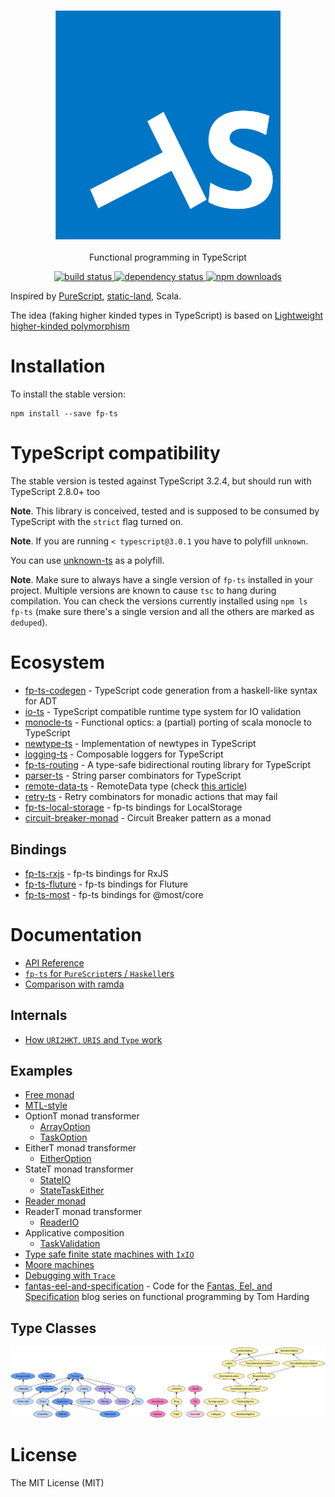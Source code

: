 <h3 align="center">
  <a href="docs/index.md">
    <img src="fp-ts-logo.png">
  </a>
</h3>

<p align="center">
Functional programming in TypeScript
</p>

<p align="center">
  <a href="https://travis-ci.org/gcanti/fp-ts">
    <img src="https://img.shields.io/travis/gcanti/fp-ts/master.svg?style=flat-square" alt="build status" height="20">
  </a>
  <a href="https://david-dm.org/gcanti/fp-ts">
    <img src="https://img.shields.io/david/gcanti/fp-ts.svg?style=flat-square" alt="dependency status" height="20">
  </a>
  <a href="https://www.npmjs.com/package/fp-ts">
    <img src="https://img.shields.io/npm/dm/fp-ts.svg" alt="npm downloads" height="20">
  </a>
</p>

Inspired by [PureScript](http://www.purescript.org), [static-land](https://github.com/rpominov/static-land), Scala.

The idea (faking higher kinded types in TypeScript) is based on [Lightweight higher-kinded polymorphism](https://www.cl.cam.ac.uk/~jdy22/papers/lightweight-higher-kinded-polymorphism.pdf)

# Installation

To install the stable version:

```
npm install --save fp-ts
```

# TypeScript compatibility

The stable version is tested against TypeScript 3.2.4, but should run with TypeScript 2.8.0+ too

**Note**. This library is conceived, tested and is supposed to be consumed by TypeScript with the `strict` flag turned on.

**Note**. If you are running `< typescript@3.0.1` you have to polyfill `unknown`.

You can use [unknown-ts](https://github.com/gcanti/unknown-ts) as a polyfill.

**Note**. Make sure to always have a single version of `fp-ts` installed in your project. Multiple versions are known to cause `tsc` to hang during compilation. You can check the versions currently installed using `npm ls fp-ts` (make sure there's a single version and all the others are marked as `deduped`).

# Ecosystem

- [fp-ts-codegen](https://github.com/gcanti/fp-ts-codegen) - TypeScript code generation from a haskell-like syntax for ADT
- [io-ts](https://github.com/gcanti/io-ts) - TypeScript compatible runtime type system for IO validation
- [monocle-ts](https://github.com/gcanti/monocle-ts) - Functional optics: a (partial) porting of scala monocle to
  TypeScript
- [newtype-ts](https://github.com/gcanti/newtype-ts) - Implementation of newtypes in TypeScript
- [logging-ts](https://github.com/gcanti/logging-ts) - Composable loggers for TypeScript
- [fp-ts-routing](https://github.com/gcanti/fp-ts-routing) - A type-safe bidirectional routing library for TypeScript
- [parser-ts](https://github.com/gcanti/parser-ts) - String parser combinators for TypeScript
- [remote-data-ts](https://github.com/devex-web-frontend/remote-data-ts) - RemoteData type (check [this article](https://medium.com/@gcanti/slaying-a-ui-antipattern-with-flow-5eed0cfb627b))
- [retry-ts](https://github.com/gcanti/retry-ts) - Retry combinators for monadic actions that may fail
- [fp-ts-local-storage](https://github.com/gcanti/fp-ts-local-storage) - fp-ts bindings for LocalStorage
- [circuit-breaker-monad](https://github.com/YBogomolov/circuit-breaker-monad) - Circuit Breaker pattern as a monad

## Bindings

- [fp-ts-rxjs](https://github.com/gcanti/fp-ts-rxjs) - fp-ts bindings for RxJS
- [fp-ts-fluture](https://github.com/gcanti/fp-ts-fluture) - fp-ts bindings for Fluture
- [fp-ts-most](https://github.com/joshburgess/fp-ts-most) - fp-ts bindings for @most/core

# Documentation

- [API Reference](docs/index.md)
- [`fp-ts` for `PureScript`ers / `Haskell`ers](fp-ts-for-purescripters.md)
- [Comparison with ramda](ramda.md)

## Internals

- [How `URI2HKT`, `URIS` and `Type` work](HKT.md)

## Examples

- [Free monad](examples/Free.ts)
- [MTL-style](examples/mtl.ts)
- OptionT monad transformer
  - [ArrayOption](examples/ArrayOption.ts)
  - [TaskOption](examples/TaskOption.ts)
- EitherT monad transformer
  - [EitherOption](examples/EitherOption.ts)
- StateT monad transformer
  - [StateIO](examples/StateIO.ts)
  - [StateTaskEither](examples/StateTaskEither.ts)
- [Reader monad](examples/Reader.ts)
- ReaderT monad transformer
  - [ReaderIO](examples/ReaderIO.ts)
- Applicative composition
  - [TaskValidation](examples/TaskValidation.ts)
- [Type safe finite state machines with `IxIO`](examples/ixIO.ts)
- [Moore machines](examples/Moore.ts)
- [Debugging with `Trace`](examples/debugging-with-Trace.ts)
- [fantas-eel-and-specification](fantas-eel-and-specification) - Code for the
  [Fantas, Eel, and Specification](http://www.tomharding.me/2017/03/03/fantas-eel-and-specification/) blog series on
  functional programming by Tom Harding

## Type Classes

<a href="type-classes.svg">
  <img src="type-classes.svg">
</a>

# License

The MIT License (MIT)
